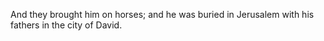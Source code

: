And they brought him on horses; and he was buried in Jerusalem with his fathers in the city of David.

